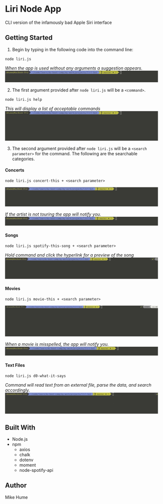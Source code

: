 # Liri Node App
CLI version of the infamously bad Apple Siri interface

## Getting Started
1. Begin by typing in the following code into the command line:
```
node liri.js
```
*When the app is used without any arguments a suggestion appears.*
![](gifs/no-args-gif.gif)


2. The first argument provided after `node liri.js` will be a `<command>`.
```
node liri.js help
```
*This will display a list of acceptable commands*
![](gifs/help.gif)


3. The second argument provided after `node liri.js` will be a `<search parameter>` for the command. The following are the searchable categories.


#### Concerts
```
node liri.js concert-this + <search parameter>
```
![](gifs/concert.gif)

*If the artist is not touring the app will notify you.*
![](gifs/no-concert.gif)


#### Songs
```
node liri.js spotify-this-song + <search parameter>
```
*Hold command and click the hyperlink for a preview of the song*
![](gifs/song.gif)


#### Movies
```
node liri.js movie-this + <search parameter>
```
![](gifs/movie.gif)

*When a movie is misspelled, the app will notify you.*
![](gifs/movie-typo.gif)


#### Text Files
```
node liri.js d0-what-it-says
```
*Command will read text from an external file, parse the data, and search accordingly.*
![](gifs/text.gif)


## Built With
* Node.js
* npm
    * axios
    * chalk
    * dotenv
    * moment
    * node-spotify-api

## Author
Mike Hume